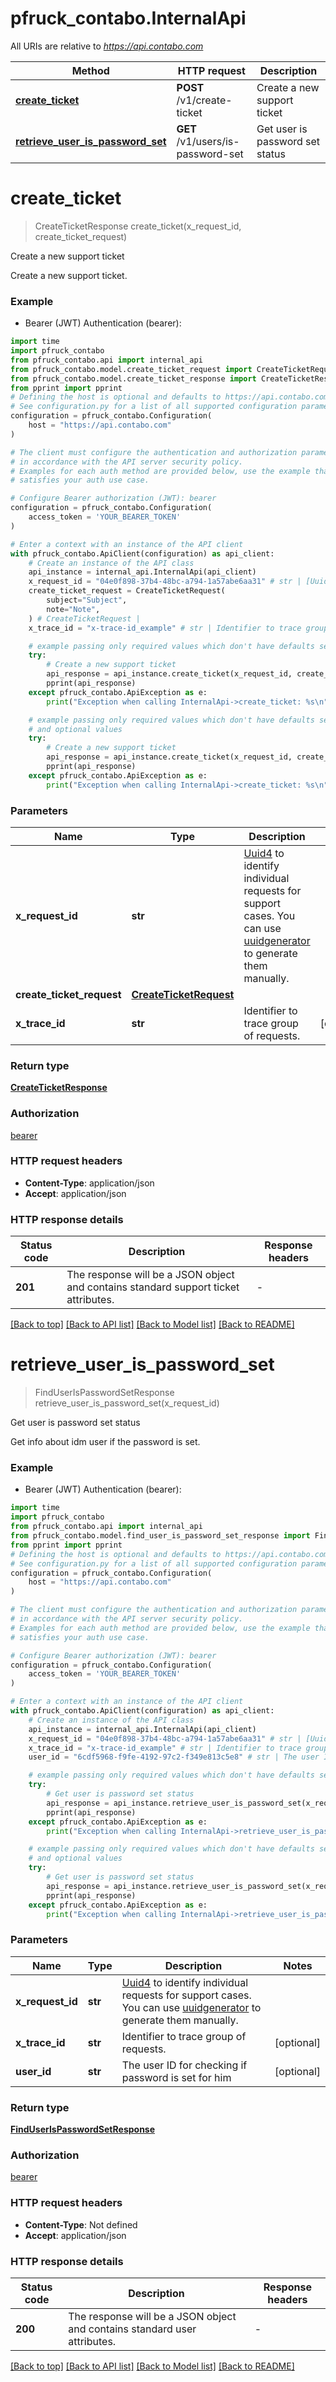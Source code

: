 # pfruck_contabo.InternalApi

All URIs are relative to *https://api.contabo.com*

Method | HTTP request | Description
------------- | ------------- | -------------
[**create_ticket**](InternalApi.md#create_ticket) | **POST** /v1/create-ticket | Create a new support ticket
[**retrieve_user_is_password_set**](InternalApi.md#retrieve_user_is_password_set) | **GET** /v1/users/is-password-set | Get user is password set status


# **create_ticket**
> CreateTicketResponse create_ticket(x_request_id, create_ticket_request)

Create a new support ticket

Create a new support ticket.

### Example

* Bearer (JWT) Authentication (bearer):

```python
import time
import pfruck_contabo
from pfruck_contabo.api import internal_api
from pfruck_contabo.model.create_ticket_request import CreateTicketRequest
from pfruck_contabo.model.create_ticket_response import CreateTicketResponse
from pprint import pprint
# Defining the host is optional and defaults to https://api.contabo.com
# See configuration.py for a list of all supported configuration parameters.
configuration = pfruck_contabo.Configuration(
    host = "https://api.contabo.com"
)

# The client must configure the authentication and authorization parameters
# in accordance with the API server security policy.
# Examples for each auth method are provided below, use the example that
# satisfies your auth use case.

# Configure Bearer authorization (JWT): bearer
configuration = pfruck_contabo.Configuration(
    access_token = 'YOUR_BEARER_TOKEN'
)

# Enter a context with an instance of the API client
with pfruck_contabo.ApiClient(configuration) as api_client:
    # Create an instance of the API class
    api_instance = internal_api.InternalApi(api_client)
    x_request_id = "04e0f898-37b4-48bc-a794-1a57abe6aa31" # str | [Uuid4](https://en.wikipedia.org/wiki/Universally_unique_identifier#Version_4_(random)) to identify individual requests for support cases. You can use [uuidgenerator](https://www.uuidgenerator.net/version4) to generate them manually.
    create_ticket_request = CreateTicketRequest(
        subject="Subject",
        note="Note",
    ) # CreateTicketRequest | 
    x_trace_id = "x-trace-id_example" # str | Identifier to trace group of requests. (optional)

    # example passing only required values which don't have defaults set
    try:
        # Create a new support ticket
        api_response = api_instance.create_ticket(x_request_id, create_ticket_request)
        pprint(api_response)
    except pfruck_contabo.ApiException as e:
        print("Exception when calling InternalApi->create_ticket: %s\n" % e)

    # example passing only required values which don't have defaults set
    # and optional values
    try:
        # Create a new support ticket
        api_response = api_instance.create_ticket(x_request_id, create_ticket_request, x_trace_id=x_trace_id)
        pprint(api_response)
    except pfruck_contabo.ApiException as e:
        print("Exception when calling InternalApi->create_ticket: %s\n" % e)
```


### Parameters

Name | Type | Description  | Notes
------------- | ------------- | ------------- | -------------
 **x_request_id** | **str**| [Uuid4](https://en.wikipedia.org/wiki/Universally_unique_identifier#Version_4_(random)) to identify individual requests for support cases. You can use [uuidgenerator](https://www.uuidgenerator.net/version4) to generate them manually. |
 **create_ticket_request** | [**CreateTicketRequest**](CreateTicketRequest.md)|  |
 **x_trace_id** | **str**| Identifier to trace group of requests. | [optional]

### Return type

[**CreateTicketResponse**](CreateTicketResponse.md)

### Authorization

[bearer](../README.md#bearer)

### HTTP request headers

 - **Content-Type**: application/json
 - **Accept**: application/json


### HTTP response details

| Status code | Description | Response headers |
|-------------|-------------|------------------|
**201** | The response will be a JSON object and contains standard support ticket attributes. |  -  |

[[Back to top]](#) [[Back to API list]](../README.md#documentation-for-api-endpoints) [[Back to Model list]](../README.md#documentation-for-models) [[Back to README]](../README.md)

# **retrieve_user_is_password_set**
> FindUserIsPasswordSetResponse retrieve_user_is_password_set(x_request_id)

Get user is password set status

Get info about idm user if the password is set.

### Example

* Bearer (JWT) Authentication (bearer):

```python
import time
import pfruck_contabo
from pfruck_contabo.api import internal_api
from pfruck_contabo.model.find_user_is_password_set_response import FindUserIsPasswordSetResponse
from pprint import pprint
# Defining the host is optional and defaults to https://api.contabo.com
# See configuration.py for a list of all supported configuration parameters.
configuration = pfruck_contabo.Configuration(
    host = "https://api.contabo.com"
)

# The client must configure the authentication and authorization parameters
# in accordance with the API server security policy.
# Examples for each auth method are provided below, use the example that
# satisfies your auth use case.

# Configure Bearer authorization (JWT): bearer
configuration = pfruck_contabo.Configuration(
    access_token = 'YOUR_BEARER_TOKEN'
)

# Enter a context with an instance of the API client
with pfruck_contabo.ApiClient(configuration) as api_client:
    # Create an instance of the API class
    api_instance = internal_api.InternalApi(api_client)
    x_request_id = "04e0f898-37b4-48bc-a794-1a57abe6aa31" # str | [Uuid4](https://en.wikipedia.org/wiki/Universally_unique_identifier#Version_4_(random)) to identify individual requests for support cases. You can use [uuidgenerator](https://www.uuidgenerator.net/version4) to generate them manually.
    x_trace_id = "x-trace-id_example" # str | Identifier to trace group of requests. (optional)
    user_id = "6cdf5968-f9fe-4192-97c2-f349e813c5e8" # str | The user ID for checking if password is set for him (optional)

    # example passing only required values which don't have defaults set
    try:
        # Get user is password set status
        api_response = api_instance.retrieve_user_is_password_set(x_request_id)
        pprint(api_response)
    except pfruck_contabo.ApiException as e:
        print("Exception when calling InternalApi->retrieve_user_is_password_set: %s\n" % e)

    # example passing only required values which don't have defaults set
    # and optional values
    try:
        # Get user is password set status
        api_response = api_instance.retrieve_user_is_password_set(x_request_id, x_trace_id=x_trace_id, user_id=user_id)
        pprint(api_response)
    except pfruck_contabo.ApiException as e:
        print("Exception when calling InternalApi->retrieve_user_is_password_set: %s\n" % e)
```


### Parameters

Name | Type | Description  | Notes
------------- | ------------- | ------------- | -------------
 **x_request_id** | **str**| [Uuid4](https://en.wikipedia.org/wiki/Universally_unique_identifier#Version_4_(random)) to identify individual requests for support cases. You can use [uuidgenerator](https://www.uuidgenerator.net/version4) to generate them manually. |
 **x_trace_id** | **str**| Identifier to trace group of requests. | [optional]
 **user_id** | **str**| The user ID for checking if password is set for him | [optional]

### Return type

[**FindUserIsPasswordSetResponse**](FindUserIsPasswordSetResponse.md)

### Authorization

[bearer](../README.md#bearer)

### HTTP request headers

 - **Content-Type**: Not defined
 - **Accept**: application/json


### HTTP response details

| Status code | Description | Response headers |
|-------------|-------------|------------------|
**200** | The response will be a JSON object and contains standard user attributes. |  -  |

[[Back to top]](#) [[Back to API list]](../README.md#documentation-for-api-endpoints) [[Back to Model list]](../README.md#documentation-for-models) [[Back to README]](../README.md)


